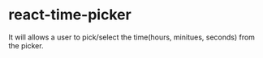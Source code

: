 # react-time-picker
It will allows a user to pick/select the time(hours, minitues, seconds) from the picker. 
